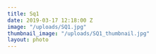 ```yaml
---
title: Sq1
date: 2019-03-17 12:18:00 Z
image: "/uploads/SQ1.jpg"
thumbnail_image: "/uploads/SQ1_thumbnail.jpg"
layout: photo
---
```


